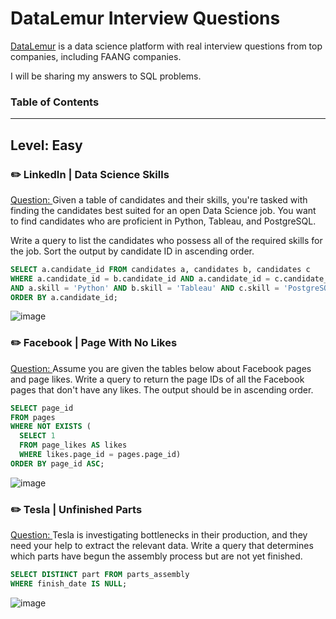 # DataLemur Interview Questions
[DataLemur](https://datalemur.com) is a data science platform with real interview questions from top companies, including FAANG companies.

I will be sharing my answers to SQL problems.

### Table of Contents

***

## Level: Easy

### ✏️ LinkedIn | Data Science Skills
[Question: ](https://datalemur.com/questions/matching-skills) Given a table of candidates and their skills, you're tasked with finding the candidates best suited for an open Data Science job. You want to find candidates who are proficient in Python, Tableau, and PostgreSQL.

Write a query to list the candidates who possess all of the required skills for the job. Sort the output by candidate ID in ascending order.

```sql
SELECT a.candidate_id FROM candidates a, candidates b, candidates c
WHERE a.candidate_id = b.candidate_id AND a.candidate_id = c.candidate_id
AND a.skill = 'Python' AND b.skill = 'Tableau' AND c.skill = 'PostgreSQL'
ORDER BY a.candidate_id;
```
![image](https://user-images.githubusercontent.com/50200083/221438378-ff0c1d82-e428-4bec-bfb7-053c519e5aa1.png)

### ✏️ Facebook | Page With No Likes
[Question: ](https://datalemur.com/questions/sql-page-with-no-likes) Assume you are given the tables below about Facebook pages and page likes. Write a query to return the page IDs of all the Facebook pages that don't have any likes. The output should be in ascending order.

```sql
SELECT page_id
FROM pages
WHERE NOT EXISTS (
  SELECT 1
  FROM page_likes AS likes
  WHERE likes.page_id = pages.page_id)
ORDER BY page_id ASC;
```
![image](https://user-images.githubusercontent.com/50200083/221440011-9070a9a0-d874-4117-bbb8-a41807a2228d.png)

### ✏️ Tesla | Unfinished Parts
[Question: ](https://datalemur.com/questions/tesla-unfinished-parts) Tesla is investigating bottlenecks in their production, and they need your help to extract the relevant data. Write a query that determines which parts have begun the assembly process but are not yet finished.

```sql
SELECT DISTINCT part FROM parts_assembly
WHERE finish_date IS NULL;
```
![image](https://user-images.githubusercontent.com/50200083/221440143-6f087f90-6f2e-4785-8d1d-a4a9aa4205cc.png)



